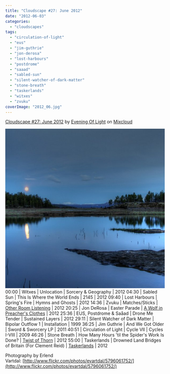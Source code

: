```yaml
---
title: "Cloudscape #27: June 2012"
date: "2012-06-03"
categories: 
  - "cloudscapes"
tags: 
  - "circulation-of-light"
  - "eus"
  - "jim-guthrie"
  - "jon-derosa"
  - "lost-harbours"
  - "postdrome"
  - "saaad"
  - "sabled-sun"
  - "silent-watcher-of-dark-matter"
  - "stone-breath"
  - "taskerlands"
  - "witxes"
  - "zvuku"
coverImage: "2012_06.jpg"
---
```


[Cloudscape #27: June 2012](http://www.mixcloud.com/eveningoflight/cloudscape-27-june-2012/?utm_source=widget&utm_medium=web&utm_campaign=base_links&utm_term=resource_link) by [Evening Of Light](http://www.mixcloud.com/eveningoflight/?utm_source=widget&utm_medium=web&utm_campaign=base_links&utm_term=profile_link) on [Mixcloud](http://www.mixcloud.com/?utm_source=widget&utm_medium=web&utm_campaign=base_links&utm_term=homepage_link)

[![](images/2012_06.jpg "2012_06")](http://www.eveningoflight.nl/wordpress/wp-content/uploads/2012/06/2012_06.jpg)00:00 | Witxes | Unlocation | Sorcery & Geography | 2012 04:30 | Sabled Sun | This Is Where the World Ends | 2145 | 2012 09:40 | Lost Harbours | Spring's Fire | Hymns and Ghosts | 2012 14:36 | Zvuku | Matches/Sticks | [Other Room Listening](http://www.eveningoflight.nl/2012/05/01/review-zvuku-other-room-listening-2012/ "Review: Zvuku – Other Room Listening (2012)") | 2012 20:25 | Jon DeRosa | Easter Parade | [A Wolf in Preacher's Clothes](http://www.eveningoflight.nl/2012/05/24/review-jon-derosa-a-wolf-in-preachers-clothes-2012/ "Review: Jon DeRosa – A Wolf in Preacher’s Clothes (2012)") | 2012 25:36 | EUS, Postdrome & Saåad | Drone Me Tender | Sustained Layers | 2012 29:11 | Silent Watcher of Dark Matter | Bipolar Outflow 1 | Installation | 1999 36:25 | Jim Guthrie | And We Got Older | Sword & Sworcery LP | 2011 40:51 | Circulation of Light | Cycle VII | Cycles I-VIII | 2009 46:26 | Stone Breath | How Many Hours 'til the Spider's Work Is Done? | [Twist of Thorn](http://www.eveningoflight.nl/2012/05/19/review-stone-breath-twist-of-thorn-2012/ "Review: Stone Breath – Twist of Thorn (2012)") | 2012 55:00 | Taskerlands | Drowned Land Bridges of Britain (For Clement Reid) | [Taskerlands](http://www.eveningoflight.nl/2012/04/24/review-taskerlands-2012/ "Review: Taskerlands (2012)") | 2012

Photography by Erlend Vartdal: [http://www.flickr.com/photos/evartdal/5796061752/](http://www.flickr.com/photos/evartdal/5796061752/)
